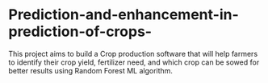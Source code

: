# Prediction-and-enhancement-in-prediction-of-crops-
This project aims to build a Crop production software that will help farmers to identify their crop yield, fertilizer need, and which crop can be sowed for better results using Random Forest ML algorithm.
